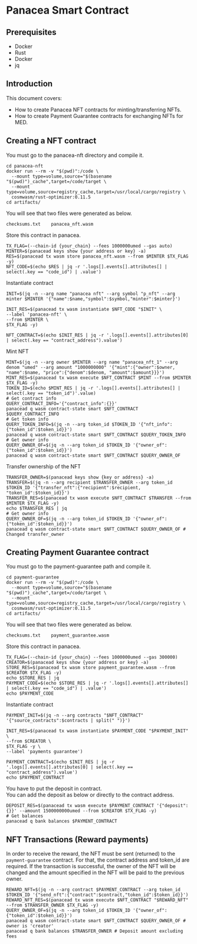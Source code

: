 # Panacea Smart Contract

## Prerequisites
* Docker
* Rust
* Docker
* jq

## Introduction
This document covers:
- How to create Panacea NFT contracts for minting/transferring NFTs.
- How to create Payment Guarantee contracts for exchanging NFTs for MED.

## Creating a NFT contract
You must go to the panacea-nft directory and compile it.
```shell
cd panacea-nft
docker run --rm -v "$(pwd)":/code \
  --mount type=volume,source="$(basename "$(pwd)")_cache",target=/code/target \
  --mount type=volume,source=registry_cache,target=/usr/local/cargo/registry \
  cosmwasm/rust-optimizer:0.11.5
cd artifacts/
```

You will see that two files were generated as below.
```shell
checksums.txt    panacea_nft.wasm
```

Store this contract in panacea.
```shell
TX_FLAG=(--chain-id {your_chain} --fees 1000000umed --gas auto)
MINTER=$(panacead keys show {your address or key} -a)
RES=$(panacead tx wasm store panacea_nft.wasm --from $MINTER $TX_FLAG -y)
NFT_CODE=$(echo $RES | jq -r '.logs[].events[].attributes[] | select(.key == "code_id") | .value')
```
Instantiate contract
```shell
INIT=$(jq -n --arg name "panacea nft" --arg symbol "p_nft" --arg minter $MINTER '{"name":$name,"symbol":$symbol,"minter":$minter}')

INIT_RES=$(panacead tx wasm instantiate $NFT_CODE "$INIT" \
--label 'panacea-nft' \
--from $MINTER \
$TX_FLAG -y)

NFT_CONTRACT=$(echo $INIT_RES | jq -r '.logs[].events[].attributes[0] | select(.key == "contract_address").value')
```

Mint NFT
```shell
MINT=$(jq -n --arg owner $MINTER --arg name "panacea_nft_1" --arg denom "umed" --arg amount "1000000000" '{"mint":{"owner":$owner, "name":$name, "price":{"denom":$denom, "amount":$amount}}}')
MINT_RES=$(panacead tx wasm execute $NFT_CONTRACT $MINT --from $MINTER $TX_FLAG -y)
TOKEN_ID=$(echo $MINT_RES | jq -r '.logs[].events[].attributes[] | select(.key == "token_id")'.value)
# Get contract info
QUERY_CONTRACT_INFO='{"contract_info":{}}'
panacead q wasm contract-state smart $NFT_CONTRACT $QUERY_CONTRACT_INFO
# Get token info
QUERY_TOKEN_INFO=$(jq -n --arg token_id $TOKEN_ID '{"nft_info":{"token_id":$token_id}}')
panacead q wasm contract-state smart $NFT_CONTRACT $QUERY_TOKEN_INFO
# Get owner info
QUERY_OWNER_OF=$(jq -n --arg token_id $TOKEN_ID '{"owner_of":{"token_id":$token_id}}')
panacead q wasm contract-state smart $NFT_CONTRACT $QUERY_OWNER_OF
```

Transfer ownership of the NFT
```shell
TRANSFER_OWNER=$(panacead keys show {key or address} -a)
TRANSFER=$(jq -n --arg recipient $TRANSFER_OWNER --arg token_id $TOKEN_ID '{"transfer_nft":{"recipient":$recipient, "token_id":$token_id}}')
TRANSFER_RES=$(panacead tx wasm execute $NFT_CONTRACT $TRANSFER --from $MINTER $TX_FLAG -y)
echo $TRANSFER_RES | jq
# Get owner info
QUERY_OWNER_OF=$(jq -n --arg token_id $TOKEN_ID '{"owner_of":{"token_id":$token_id}}')
panacead q wasm contract-state smart $NFT_CONTRACT $QUERY_OWNER_OF # Changed transfer_owner
```

## Creating Payment Guarantee contract
You must go to the payment-guarantee path and compile it.
```shell
cd payment-guarantee
docker run --rm -v "$(pwd)":/code \
  --mount type=volume,source="$(basename "$(pwd)")_cache",target=/code/target \
  --mount type=volume,source=registry_cache,target=/usr/local/cargo/registry \
  cosmwasm/rust-optimizer:0.11.5
cd artifacts/
```

You will see that two files were generated as below.
```shell
checksums.txt    payment_guarantee.wasm
```

Store this contract in panacea.
```shell
TX_FLAG=(--chain-id {your_chain} --fees 1000000umed --gas 300000)
CREATOR=$(panacead keys show {your address or key} -a)
STORE_RES=$(panacead tx wasm store payment_guarantee.wasm --from $CREATOR $TX_FLAG -y)
echo $STORE_RES | jq
PAYMENT_CODE=$(echo $STORE_RES | jq -r '.logs[].events[].attributes[] | select(.key == "code_id") | .value')
echo $PAYMENT_CODE
```
Instantiate contract
```shell
PAYMENT_INIT=$(jq -n --arg contracts "$NFT_CONTRACT" '{"source_contracts":$contracts | split(" ")}')

INIT_RES=$(panacead tx wasm instantiate $PAYMENT_CODE "$PAYMENT_INIT" \
--from $CREATOR \
$TX_FLAG -y \
--label 'payments guarantee')

PAYMENT_CONTRACT=$(echo $INIT_RES | jq -r '.logs[].events[].attributes[0] | select(.key == "contract_address").value')
echo $PAYMENT_CONTRACT
```

You have to put the deposit in contract.<br/>
You can add the deposit as below or directly to the contract address.

```shell
DEPOSIT_RES=$(panacead tx wasm execute $PAYMENT_CONTRACT '{"deposit":{}}' --amount 1500000000umed --from $CREATOR $TX_FLAG -y)
# Get balances
panacead q bank balances $PAYMENT_CONTRACT
```

## NFT Transactions (Reward payments)
In order to receive the reward, the NFT must be sent (returned) to the `payment-guarantee` contract. For that, the contract address and token_id are required.
If the transaction is successful, the owner of the NFT will be changed and the amount specified in the NFT will be paid to the previous owner.
```shell
REWARD_NFT=$(jq -n --arg contract $PAYMENT_CONTRACT --arg token_id $TOKEN_ID '{"send_nft":{"contract":$contract,"token_id":$token_id}}')
REWARD_NFT_RES=$(panacead tx wasm execute $NFT_CONTRACT "$REWARD_NFT" --from $TRANSFER_OWNER $TX_FLAG -y)
QUERY_OWNER_OF=$(jq -n --arg token_id $TOKEN_ID '{"owner_of":{"token_id":$token_id}}')
panacead q wasm contract-state smart $NFT_CONTRACT $QUERY_OWNER_OF # owner is 'creator'
panacead q bank balances $TRANSFER_OWNER # Deposit amount excluding fees
```
